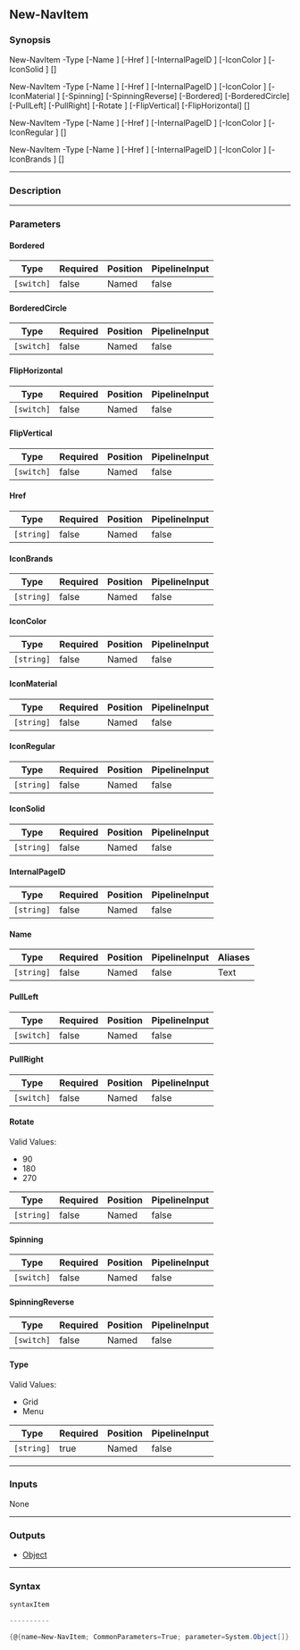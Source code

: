 New-NavItem
-----------




### Synopsis

New-NavItem -Type <string> [-Name <string>] [-Href <string>] [-InternalPageID <string>] [-IconColor <string>] [-IconSolid <string>] [<CommonParameters>]

New-NavItem -Type <string> [-Name <string>] [-Href <string>] [-InternalPageID <string>] [-IconColor <string>] [-IconMaterial <string>] [-Spinning] [-SpinningReverse] [-Bordered] [-BorderedCircle] [-PullLeft] [-PullRight] [-Rotate <string>] [-FlipVertical] [-FlipHorizontal] [<CommonParameters>]

New-NavItem -Type <string> [-Name <string>] [-Href <string>] [-InternalPageID <string>] [-IconColor <string>] [-IconRegular <string>] [<CommonParameters>]

New-NavItem -Type <string> [-Name <string>] [-Href <string>] [-InternalPageID <string>] [-IconColor <string>] [-IconBrands <string>] [<CommonParameters>]




---


### Description


---


### Parameters
#### **Bordered**




|Type      |Required|Position|PipelineInput|
|----------|--------|--------|-------------|
|`[switch]`|false   |Named   |false        |



#### **BorderedCircle**




|Type      |Required|Position|PipelineInput|
|----------|--------|--------|-------------|
|`[switch]`|false   |Named   |false        |



#### **FlipHorizontal**




|Type      |Required|Position|PipelineInput|
|----------|--------|--------|-------------|
|`[switch]`|false   |Named   |false        |



#### **FlipVertical**




|Type      |Required|Position|PipelineInput|
|----------|--------|--------|-------------|
|`[switch]`|false   |Named   |false        |



#### **Href**




|Type      |Required|Position|PipelineInput|
|----------|--------|--------|-------------|
|`[string]`|false   |Named   |false        |



#### **IconBrands**




|Type      |Required|Position|PipelineInput|
|----------|--------|--------|-------------|
|`[string]`|false   |Named   |false        |



#### **IconColor**




|Type      |Required|Position|PipelineInput|
|----------|--------|--------|-------------|
|`[string]`|false   |Named   |false        |



#### **IconMaterial**




|Type      |Required|Position|PipelineInput|
|----------|--------|--------|-------------|
|`[string]`|false   |Named   |false        |



#### **IconRegular**




|Type      |Required|Position|PipelineInput|
|----------|--------|--------|-------------|
|`[string]`|false   |Named   |false        |



#### **IconSolid**




|Type      |Required|Position|PipelineInput|
|----------|--------|--------|-------------|
|`[string]`|false   |Named   |false        |



#### **InternalPageID**




|Type      |Required|Position|PipelineInput|
|----------|--------|--------|-------------|
|`[string]`|false   |Named   |false        |



#### **Name**




|Type      |Required|Position|PipelineInput|Aliases|
|----------|--------|--------|-------------|-------|
|`[string]`|false   |Named   |false        |Text   |



#### **PullLeft**




|Type      |Required|Position|PipelineInput|
|----------|--------|--------|-------------|
|`[switch]`|false   |Named   |false        |



#### **PullRight**




|Type      |Required|Position|PipelineInput|
|----------|--------|--------|-------------|
|`[switch]`|false   |Named   |false        |



#### **Rotate**

Valid Values:

* 90
* 180
* 270






|Type      |Required|Position|PipelineInput|
|----------|--------|--------|-------------|
|`[string]`|false   |Named   |false        |



#### **Spinning**




|Type      |Required|Position|PipelineInput|
|----------|--------|--------|-------------|
|`[switch]`|false   |Named   |false        |



#### **SpinningReverse**




|Type      |Required|Position|PipelineInput|
|----------|--------|--------|-------------|
|`[switch]`|false   |Named   |false        |



#### **Type**

Valid Values:

* Grid
* Menu






|Type      |Required|Position|PipelineInput|
|----------|--------|--------|-------------|
|`[string]`|true    |Named   |false        |





---


### Inputs
None




---


### Outputs
* [Object](https://learn.microsoft.com/en-us/dotnet/api/System.Object)






---


### Syntax
```PowerShell
syntaxItem
```
```PowerShell
----------
```
```PowerShell
{@{name=New-NavItem; CommonParameters=True; parameter=System.Object[]}, @{name=New-NavItem; CommonParameters=True; parameter=System.Object[]}, @{name=New-NavItem; CommonParameter…
```
